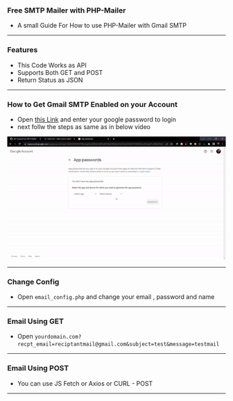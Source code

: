 ### Free SMTP Mailer with PHP-Mailer

- A small Guide For How to use PHP-Mailer with Gmail SMTP

-------------

### Features

- This Code Works as API
- Supports Both GET and POST
- Return Status as JSON

-------------

### How to Get Gmail SMTP Enabled on your Account
- Open [this Link](https://myaccount.google.com/apppasswords "this Link") and enter your google password to login 
- next follw the steps as same as in below video

![Demo](https://raw.githubusercontent.com/dev-itsarun/Free-SMTP-Mailer/main/assets/demo.gif "Demo")

-------------

### Change Config

- Open `email_config.php` and change your email , password and name

-------------

### Email Using GET

- Open `yourdomain.com?recpt_email=reciptantmail@gmail.com&subject=test&message=testmail` 

-------------


### Email Using POST

- You can use JS Fetch or Axios or CURL - POST 

-------------
